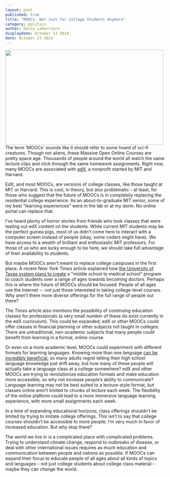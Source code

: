 ```yaml
---
layout: post
published: true
title: "MOOCs: Not Just for College Students Anymore"
category: politics
author: Emily LaVerriere
displaydate: October 23 2014
date: October 23 2014
---
```


<img src="http://upload.wikimedia.org/wikipedia/commons/8/84/CIMS_Lecture_Hall.jpg" width="500px" height="300px" />  The term 'MOOCs' sounds like it should refer to some hoard of sci-fi creatures. Though not aliens, these Massive Open Online Courses are pretty space age. Thousands of people around the world all watch the same lecture clips and click through the same homework assignments. Right now, many MOOCs are associated with [edX](https://www.edx.org/), a nonprofit started by MIT and Harvard.

EdX, and most MOOCs, are versions of college classes, like those taught at MIT or Harvard. This is cool, in theory, but also problematic - at least, for those who suggest that the future of MOOCs is in completely replacing the residential college experience. As an about-to-graduate MIT senior, some of my best "learning experiences" were in the lab or at my dorm. No online portal can replace that.

I’ve heard plenty of horror stories from friends who took classes that were testing out edX content on the students. While current MIT students may be the perfect guinea pigs, most of us didn’t come here to interact with a computer screen instead of people (okay, some coders might have). We have access to a wealth of brilliant and enthusiastic MIT professors. For those of us who are lucky enough to be here, we should take full advantage of their availability to students. 

But maybe MOOCs aren't meant to replace college campuses in the first place. A recent _New York Times_ article explained how [the University of Texas system plans to create](http://www.nytimes.com/2014/10/17/us/universities-rethinking-their-use-of-massive-online-courses.html?ref=todayspaper&_r=0) a "middle school to medical school" program to coach students over a range of ages towards becoming doctors. Perhaps this is where the future of MOOCs should be focused. People of all ages use the Internet -- not just those interested in taking college-level courses. Why aren't there more diverse offerings for the full range of people out there?

The _Times_ article also mentions the possibility of continuing education classes for professionals (a very small number of these do exist currently in the edX curriculum). This could be expanded; edX or other MOOCs could offer classes in financial planning or other subjects not taught in colleges. There are untraditional, non-academic subjects that many people could benefit from learning in a formal, online course. 

Or even on a more academic level, MOOCs could experiment with different formats for learning languages. Knowing more than one language [can be incredibly beneficial]( http://www.economist.com/blogs/prospero/2014/03/language-study), so many adults regret letting their high school language knowledge just drift away, but how many of these people will actually take a language class at a college somewhere? edX and other MOOCs are trying to revolutionize education formats and make education more accessible, so why not increase people’s ability to communicate? Language learning may not be best suited to a lecture-style format, but classes online aren’t limited to chunks of lecture each week. The flexibility of the online platform could lead to a more immersive language learning experience, with more small assignments each week. 

In a time of expanding educational horizons, class offerings shouldn’t be limited by trying to imitate college offerings. This isn’t to say that college courses shouldn’t be accessible to more people; I’m very much in favor of increased education. But why stop there?

The world we live in is a complicated place with complicated problems. Trying to understand climate change, respond to outbreaks of disease, or deal with other international issues requires as much education and communication between people and nations as possible. If MOOCs can expand their focus to educate people of all ages about all kinds of topics and languages – not just college students about college class material – maybe they can change the world.